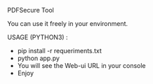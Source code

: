 PDFSecure Tool

You can use it freely in your environment.

USAGE (PYTHON3) :
- pip install -r requeriments.txt
- python app.py
- You will see the Web-ui URL in your console
- Enjoy
